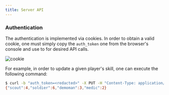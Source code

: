 ```yaml
---
title: Server API
---
```


### Authentication

The authentication is implemented via cookies. In order to obtain a valid cookie, one must simply copy the `auth_token` one from the browser's console and use to for desired API calls.

![cookie](/img/content/server-api/cookie.png)

For example, in order to update a given player's skill, one can execute the following command:

```bash
$ curl -b "auth_token=<redacted>" -X PUT -H "Content-Type: application/json" -d '{"scout":4,"soldier":6,"demoman":3,"medic":2}' https://api.tf2pickup.eu/players/76561199195756652/skill
{"scout":4,"soldier":6,"demoman":3,"medic":2}
```
